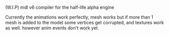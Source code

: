 (W.I.P) mdl v6 compiler for the half-life alpha engine

Currently the animations work perfectly, mesh works but if more than 1 mesh is added to the model some vertices get corrupted, and textures work as well. however anim events don't work yet.
